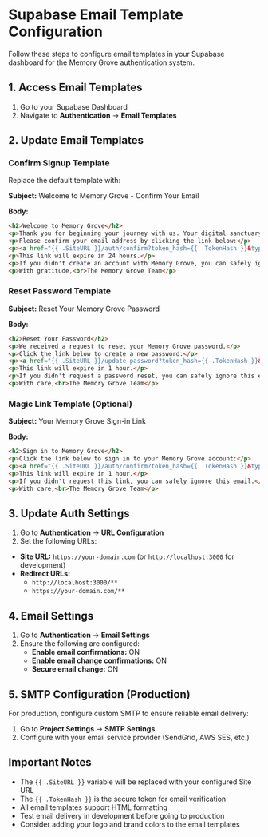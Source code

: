 # Supabase Email Template Configuration

Follow these steps to configure email templates in your Supabase dashboard for the Memory Grove authentication system.

## 1. Access Email Templates

1. Go to your Supabase Dashboard
2. Navigate to **Authentication** → **Email Templates**

## 2. Update Email Templates

### Confirm Signup Template

Replace the default template with:

**Subject:** Welcome to Memory Grove - Confirm Your Email

**Body:**
```html
<h2>Welcome to Memory Grove</h2>
<p>Thank you for beginning your journey with us. Your digital sanctuary awaits.</p>
<p>Please confirm your email address by clicking the link below:</p>
<p><a href="{{ .SiteURL }}/auth/confirm?token_hash={{ .TokenHash }}&type=email">Confirm your email</a></p>
<p>This link will expire in 24 hours.</p>
<p>If you didn't create an account with Memory Grove, you can safely ignore this email.</p>
<p>With gratitude,<br>The Memory Grove Team</p>
```

### Reset Password Template

**Subject:** Reset Your Memory Grove Password

**Body:**
```html
<h2>Reset Your Password</h2>
<p>We received a request to reset your Memory Grove password.</p>
<p>Click the link below to create a new password:</p>
<p><a href="{{ .SiteURL }}/update-password?token_hash={{ .TokenHash }}&type=recovery">Reset your password</a></p>
<p>This link will expire in 1 hour.</p>
<p>If you didn't request a password reset, you can safely ignore this email.</p>
<p>With care,<br>The Memory Grove Team</p>
```

### Magic Link Template (Optional)

**Subject:** Your Memory Grove Sign-in Link

**Body:**
```html
<h2>Sign in to Memory Grove</h2>
<p>Click the link below to sign in to your Memory Grove account:</p>
<p><a href="{{ .SiteURL }}/auth/confirm?token_hash={{ .TokenHash }}&type=magiclink">Sign in to Memory Grove</a></p>
<p>This link will expire in 1 hour.</p>
<p>If you didn't request this link, you can safely ignore this email.</p>
<p>With care,<br>The Memory Grove Team</p>
```

## 3. Update Auth Settings

1. Go to **Authentication** → **URL Configuration**
2. Set the following URLs:

- **Site URL:** `https://your-domain.com` (or `http://localhost:3000` for development)
- **Redirect URLs:** 
  - `http://localhost:3000/**`
  - `https://your-domain.com/**`

## 4. Email Settings

1. Go to **Authentication** → **Email Settings**
2. Ensure the following are configured:
   - **Enable email confirmations:** ON
   - **Enable email change confirmations:** ON
   - **Secure email change:** ON

## 5. SMTP Configuration (Production)

For production, configure custom SMTP to ensure reliable email delivery:

1. Go to **Project Settings** → **SMTP Settings**
2. Configure with your email service provider (SendGrid, AWS SES, etc.)

## Important Notes

- The `{{ .SiteURL }}` variable will be replaced with your configured Site URL
- The `{{ .TokenHash }}` is the secure token for email verification
- All email templates support HTML formatting
- Test email delivery in development before going to production
- Consider adding your logo and brand colors to the email templates